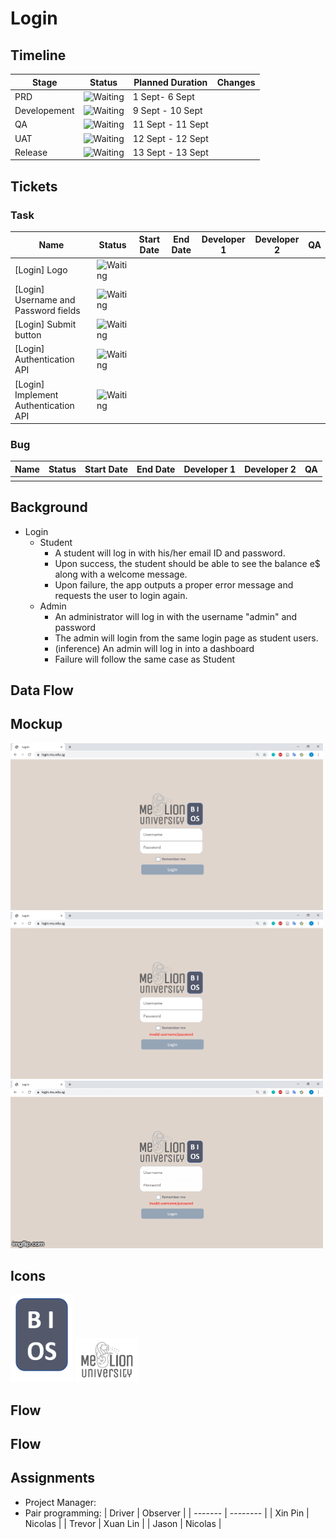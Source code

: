 # Login
## Timeline

| Stage        | Status                                                 | Planned Duration  | Changes |
| ------------ | ------------------------------------------------------ | ----------------- | ------- |
| PRD          | ![Waiting](https://img.shields.io/badge/-Waiting-grey) | 1 Sept- 6 Sept    |         |
| Developement | ![Waiting](https://img.shields.io/badge/-Waiting-grey) | 9 Sept - 10 Sept  |         |
| QA           | ![Waiting](https://img.shields.io/badge/-Waiting-grey) | 11 Sept - 11 Sept |         |
| UAT          | ![Waiting](https://img.shields.io/badge/-Waiting-grey) | 12 Sept - 12 Sept |         |
| Release      | ![Waiting](https://img.shields.io/badge/-Waiting-grey) | 13 Sept - 13 Sept |         |

## Tickets
### Task
| Name                                 | Status                                                 | Start Date | End Date | Developer 1 | Developer 2 | QA  |
| ------------------------------------ | ------------------------------------------------------ | ---------- | -------- | ----------- | ----------- | --- |
| [Login] Logo                         | ![Waiting](https://img.shields.io/badge/-Waiting-grey) |            |          |             |             |     |
| [Login] Username and Password fields | ![Waiting](https://img.shields.io/badge/-Waiting-grey) |            |          |             |             |     |
| [Login] Submit button                | ![Waiting](https://img.shields.io/badge/-Waiting-grey) |            |          |             |             |     |
| [Login] Authentication API           | ![Waiting](https://img.shields.io/badge/-Waiting-grey) |            |          |             |             |     |
| [Login] Implement Authentication API | ![Waiting](https://img.shields.io/badge/-Waiting-grey) |            |          |             |             |     |

### Bug
| Name | Status | Start Date | End Date | Developer 1 | Developer 2 | QA  |
| ---- | ------ | ---------- | -------- | ----------- | ----------- | --- |
|      |        |            |          |             |             |     |

## Background
- Login
  - Student
    - A student will log in with his/her email ID and password.
    - Upon success, the student should be able to see the balance e$ along with a welcome message.
    - Upon failure, the app outputs a proper error message and requests the user to login again.
  - Admin
    - An administrator will log in with the username "admin" and password
    - The admin will login from the same login page as student users.
    - (inference) An admin will log in into a dashboard
    - Failure will follow the same case as Student

## Data Flow

## Mockup
<img src="img\Login.png" width="500">
<img src="img\Login_Fail.png" width="500">
<img src="img\Login_Page.gif" width="500">


## Icons
<img src="img\BIOS.png" width="100">
<img src="img\MU.png" width="100">

## Flow
## Flow

## Assignments
- Project Manager:
- Pair programming:
  | Driver  | Observer |
  | ------- | -------- |
  | Xin Pin | Nicolas  |
  | Trevor  | Xuan Lin |
  | Jason   | Nicolas  |